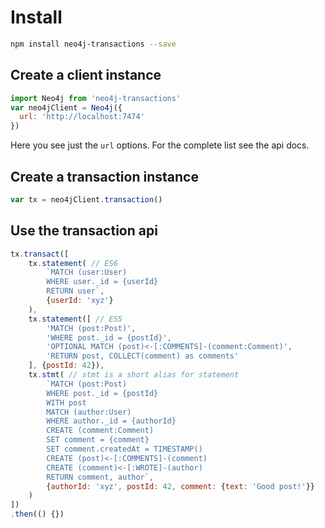 # Install

```bash
npm install neo4j-transactions --save
```

## Create a client instance
```javascript
import Neo4j from 'neo4j-transactions'
var neo4jClient = Neo4j({
  url: 'http://localhost:7474'
})
```
Here you see just the `url` options. For the complete list see the api docs.

## Create a transaction instance
```javascript
var tx = neo4jClient.transaction()
```

## Use the transaction api
```javascript
tx.transact([
    tx.statement( // ES6
        `MATCH (user:User)
        WHERE user._id = {userId}
        RETURN user`,
        {userId: 'xyz'}
    ),
    tx.statement([ // ES5
        'MATCH (post:Post)',
        'WHERE post._id = {postId}',
        'OPTIONAL MATCH (post)<-[:COMMENTS]-(comment:Comment)',
        'RETURN post, COLLECT(comment) as comments'
    ], {postId: 42}),
    tx.stmt( // stmt is a short alias for statement
        `MATCH (post:Post)
        WHERE post._id = {postId}
        WITH post
        MATCH (author:User)
        WHERE author._id = {authorId}
        CREATE (comment:Comment)
        SET comment = {comment}
        SET comment.createdAt = TIMESTAMP()
        CREATE (post)<-[:COMMENTS]-(comment)
        CREATE (comment)<-[:WROTE]-(author)
        RETURN comment, author`,
        {authorId: 'xyz', postId: 42, comment: {text: 'Good post!'}}
    )
])
.then(() {})
```
